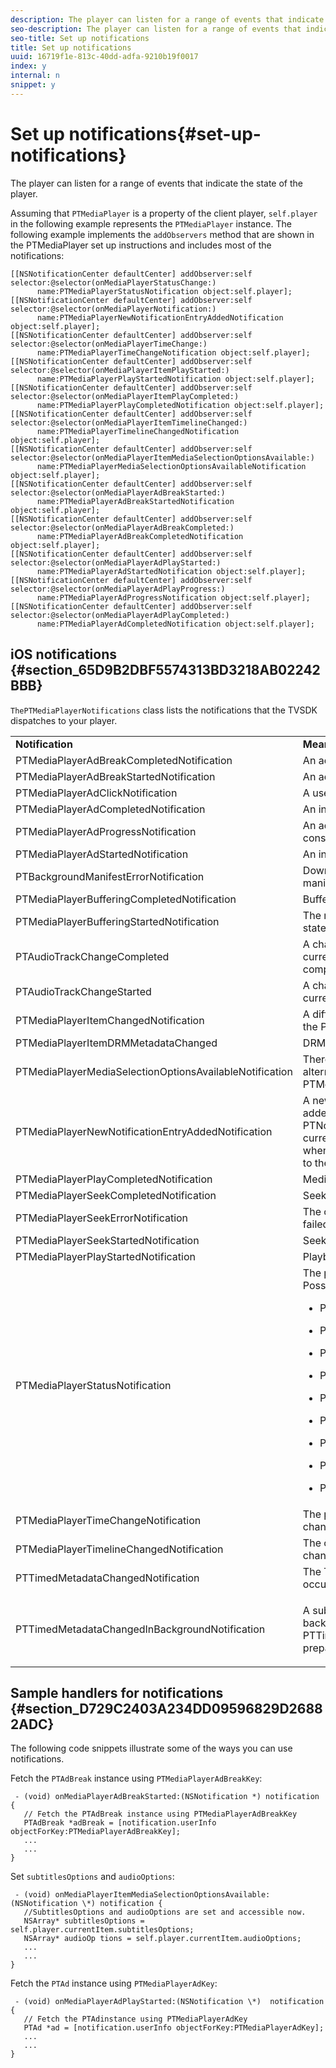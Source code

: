 ```yaml
---
description: The player can listen for a range of events that indicate the state of the player.
seo-description: The player can listen for a range of events that indicate the state of the player.
seo-title: Set up notifications
title: Set up notifications
uuid: 16719f1e-813c-40dd-adfa-9210b19f0017
index: y
internal: n
snippet: y
---
```


# Set up notifications{#set-up-notifications}

The player can listen for a range of events that indicate the state of the player.

Assuming that `PTMediaPlayer` is a property of the client player, `self.player` in the following example represents the `PTMediaPlayer` instance. The following example implements the `addObservers` method that are shown in the PTMediaPlayer set up instructions and includes most of the notifications:

```
[[NSNotificationCenter defaultCenter] addObserver:self selector:@selector(onMediaPlayerStatusChange:)  
      name:PTMediaPlayerStatusNotification object:self.player]; 
[[NSNotificationCenter defaultCenter] addObserver:self selector:@selector(onMediaPlayerNotification:)  
      name:PTMediaPlayerNewNotificationEntryAddedNotification object:self.player]; 
[[NSNotificationCenter defaultCenter] addObserver:self selector:@selector(onMediaPlayerTimeChange:)  
      name:PTMediaPlayerTimeChangeNotification object:self.player]; 
[[NSNotificationCenter defaultCenter] addObserver:self selector:@selector(onMediaPlayerItemPlayStarted:)  
      name:PTMediaPlayerPlayStartedNotification object:self.player]; 
[[NSNotificationCenter defaultCenter] addObserver:self selector:@selector(onMediaPlayerItemPlayCompleted:)  
      name:PTMediaPlayerPlayCompletedNotification object:self.player]; 
[[NSNotificationCenter defaultCenter] addObserver:self selector:@selector(onMediaPlayerItemTimelineChanged:)  
      name:PTMediaPlayerTimelineChangedNotification object:self.player]; 
[[NSNotificationCenter defaultCenter] addObserver:self selector:@selector(onMediaPlayerItemMediaSelectionOptionsAvailable:)  
      name:PTMediaPlayerMediaSelectionOptionsAvailableNotification object:self.player]; 
[[NSNotificationCenter defaultCenter] addObserver:self selector:@selector(onMediaPlayerAdBreakStarted:)  
      name:PTMediaPlayerAdBreakStartedNotification object:self.player]; 
[[NSNotificationCenter defaultCenter] addObserver:self selector:@selector(onMediaPlayerAdBreakCompleted:)  
      name:PTMediaPlayerAdBreakCompletedNotification object:self.player]; 
[[NSNotificationCenter defaultCenter] addObserver:self selector:@selector(onMediaPlayerAdPlayStarted:)  
      name:PTMediaPlayerAdStartedNotification object:self.player]; 
[[NSNotificationCenter defaultCenter] addObserver:self selector:@selector(onMediaPlayerAdPlayProgress:)  
      name:PTMediaPlayerAdProgressNotification object:self.player]; 
[[NSNotificationCenter defaultCenter] addObserver:self selector:@selector(onMediaPlayerAdPlayCompleted:)  
      name:PTMediaPlayerAdCompletedNotification object:self.player]; 

```

## iOS notifications {#section_65D9B2DBF5574313BD3218AB02242BBB}

`ThePTMediaPlayerNotifications` class lists the notifications that the TVSDK dispatches to your player. 

<table frame="all" colsep="1" rowsep="1" id="table_ios_notifications"> 
 <tbody> 
  <tr rowsep="1"> 
   <td colname="1"> <b>Notification</b> </td> 
   <td colname="2"> <b>Meaning</b> </td> 
  </tr> 
  <tr rowsep="1"> 
   <td colname="1"> <span class="codeph"> PTMediaPlayerAdBreakCompletedNotification </span> </td> 
   <td colname="2"> An ad break ended. </td> 
  </tr> 
  <tr rowsep="1"> 
   <td colname="1"> <span class="codeph"> PTMediaPlayerAdBreakStartedNotification </span> </td> 
   <td colname="2"> An ad break started. </td> 
  </tr> 
  <tr rowsep="1"> 
   <td colname="1"> <span class="codeph"> PTMediaPlayerAdClickNotification </span> </td> 
   <td colname="2"> A user clicked a banner ad. </td> 
  </tr> 
  <tr rowsep="1"> 
   <td colname="1"> <span class="codeph"> PTMediaPlayerAdCompletedNotification </span> </td> 
   <td colname="2"> An individual ad ended. </td> 
  </tr> 
  <tr rowsep="1"> 
   <td colname="1"> <span class="codeph"> PTMediaPlayerAdProgressNotification </span> </td> 
   <td colname="2"> An ad progressed; dispatched constantly while an ad plays. </td> 
  </tr> 
  <tr rowsep="1"> 
   <td colname="1"> <span class="codeph"> PTMediaPlayerAdStartedNotification </span> </td> 
   <td colname="2"> An individual ad started. </td> 
  </tr> 
  <tr rowsep="1"> 
   <td colname="1"> <span class="codeph"> PTBackgroundManifestErrorNotification </span> </td> 
   <td colname="2"> Downloading the background manifest failed. </td> 
  </tr> 
  <tr rowsep="1"> 
   <td colname="1"> <span class="codeph"> PTMediaPlayerBufferingCompletedNotification </span> </td> 
   <td colname="2"> Buffering has completed. </td> 
  </tr> 
  <tr rowsep="1"> 
   <td colname="1"> <span class="codeph"> PTMediaPlayerBufferingStartedNotification </span> </td> 
   <td colname="2"> The media player enters a buffering state. </td> 
  </tr> 
  <tr rowsep="1"> 
   <td colname="1"> <span class="codeph"> PTAudioTrackChangeCompleted </span> </td> 
   <td colname="2"> A change on the audio track of the currently playing media has completed. </td> 
  </tr> 
  <tr rowsep="1"> 
   <td colname="1"> <span class="codeph"> PTAudioTrackChangeStarted </span> </td> 
   <td colname="2"> A change on the audio track of the currently playing media is initiated. </td> 
  </tr> 
  <tr rowsep="1"> 
   <td colname="1"> <span class="codeph"> PTMediaPlayerItemChangedNotification </span> </td> 
   <td colname="2"> A different <span class="codeph"> PTMediaPlayerItem </span> of the <span class="codeph"> PTMediaPlayer </span> has been set. </td> 
  </tr> 
  <tr rowsep="1"> 
   <td colname="1"> <span class="codeph"> PTMediaPlayerItemDRMMetadataChanged </span> </td> 
   <td colname="2"> DRM metadata changed. </td> 
  </tr> 
  <tr rowsep="1"> 
   <td colname="1"> <span class="codeph"> PTMediaPlayerMediaSelectionOptionsAvailableNotification </span> </td> 
   <td colname="2"> There are new subtitles and alternate audio tracks ( <span class="codeph"> PTMediaSelectionOption </span>). </td> 
  </tr> 
  <tr rowsep="1"> 
   <td colname="1"> <span class="codeph"> PTMediaPlayerNewNotificationEntryAddedNotification </span> </td> 
   <td colname="2"> A new <span class="codeph"> PTNotification </span> has been added to the <span class="codeph"> PTNotificationHistoryItem </span> of the current <span class="codeph"> PTMediaPlayerItem </span>, that is, when a notification event is added to the notification history. </td> 
  </tr> 
  <tr rowsep="1"> 
   <td colname="1"> <span class="codeph"> PTMediaPlayerPlayCompletedNotification </span> </td> 
   <td colname="2"> Media playback ended. </td> 
  </tr> 
  <tr rowsep="1"> 
   <td colname="1"> <span class="codeph"> PTMediaPlayerSeekCompletedNotification </span> </td> 
   <td colname="2"> Seeking has completed. </td> 
  </tr> 
  <tr rowsep="1"> 
   <td colname="1"> <span class="codeph"> PTMediaPlayerSeekErrorNotification </span> </td> 
   <td colname="2"> The current seek operation has failed. </td> 
  </tr> 
  <tr rowsep="1"> 
   <td colname="1"> <span class="codeph"> PTMediaPlayerSeekStartedNotification </span> </td> 
   <td colname="2"> Seeking is starting. </td> 
  </tr> 
  <tr rowsep="1"> 
   <td colname="1"> <span class="codeph"> PTMediaPlayerPlayStartedNotification </span> </td> 
   <td colname="2"> Playback started. </td> 
  </tr> 
  <tr rowsep="1"> 
   <td colname="1"> <span class="codeph"> PTMediaPlayerStatusNotification </span> </td> 
   <td colname="2"> The player status changed. Possible status values are: 
    <ul id="ul_DDBE8CAD5D5A46D2AAA6B98F0754A881"> 
     <li id="li_48F9AD580BCB4BB8A5C2DFED0DF9970F"> <p> <span class="codeph"> PTMediaPlayerStatusCreated </span> </p> </li> 
     <li id="li_EDFB0765CF14422A95C9119DA3394163"> <p> <span class="codeph"> PTMediaPlayerStatusInitializing </span> </p> </li> 
     <li id="li_06E1576D50C646C19E88F0F14912F2C0"> <p> <span class="codeph"> PTMediaPlayerStatusInitialized </span> </p> </li> 
     <li id="li_E8B7157B5B234DFFABC2E5BEC241AB84"> <p> <span class="codeph"> PTMediaPlayerStatusReady </span> </p> </li> 
     <li id="li_FF2E66B390154EAA8791B4D874CC62E1"> <p> <span class="codeph"> PTMediaPlayerStatusPlaying </span> </p> </li> 
     <li id="li_6F3306832B7642E4BEE84068383AFAF3"> <p> <span class="codeph"> PTMediaPlayerStatusPaused </span> </p> </li> 
     <li id="li_AE579AB888954F89A7F1115CAC0655E6"> <p> <span class="codeph"> PTMediaPlayerStatusStopped </span> </p> </li> 
     <li id="li_A4CEB39374E84B4AA4F7202E67B9BE43"> <p> <span class="codeph"> PTMediaPlayerStatusCompleted </span> </p> </li> 
     <li id="li_C50EB9C459264641A9FF70EF901D7474"> <p> <span class="codeph"> PTMediaPlayerStatusError </span> </p> </li> 
    </ul> </td> 
  </tr> 
  <tr rowsep="1"> 
   <td colname="1"> <span class="codeph"> PTMediaPlayerTimeChangeNotification </span> </td> 
   <td colname="2"> The playback current time changed. </td> 
  </tr> 
  <tr rowsep="1"> 
   <td colname="1"> <span class="codeph"> PTMediaPlayerTimelineChangedNotification </span> </td> 
   <td colname="2"> The current player timeline changed. </td> 
  </tr> 
  <tr rowsep="1"> 
   <td colname="1" colsep="1" rowsep="1"> <span class="codeph"> PTTimedMetadataChangedNotification </span> </td> 
   <td colname="2"> The TVSDK encountered the first occurrence of a subscribed tag. </td> 
  </tr> 
  <tr rowsep="1"> 
   <td colname="1"> <span class="codeph"> PTTimedMetadataChangedInBackgroundNotification </span> </td> 
   <td colname="2"> <p>A subscribed tag is identified on the background manifest and a new <span class="codeph"> PTTimedMetadata </span> instance is prepared from it. </p> </td> 
  </tr> 
 </tbody> 
</table>

## Sample handlers for notifications {#section_D729C2403A234DD09596829D26882ADC}

The following code snippets illustrate some of the ways you can use notifications.

Fetch the `PTAdBreak` instance using `PTMediaPlayerAdBreakKey`: 

```
 - (void) onMediaPlayerAdBreakStarted:(NSNotification *) notification { 
   // Fetch the PTAdBreak instance using PTMediaPlayerAdBreakKey 
   PTAdBreak *adBreak = [notification.userInfo objectForKey:PTMediaPlayerAdBreakKey]; 
   ... 
   ... 
} 

```

Set `subtitlesOptions` and `audioOptions`:

```
 - (void) onMediaPlayerItemMediaSelectionOptionsAvailable:(NSNotification \*) notification { 
   //SubtitlesOptions and audioOptions are set and accessible now. 
   NSArray* subtitlesOptions = self.player.currentItem.subtitlesOptions;  
   NSArray* audioOp tions = self.player.currentItem.audioOptions; 
   ... 
   ... 
} 

```

Fetch the `PTAd` instance using `PTMediaPlayerAdKey`:

```
 - (void) onMediaPlayerAdPlayStarted:(NSNotification \*)  notification { 
   // Fetch the PTAdinstance using PTMediaPlayerAdKey 
   PTAd *ad = [notification.userInfo objectForKey:PTMediaPlayerAdKey]; 
   ... 
   ... 
} 

```

